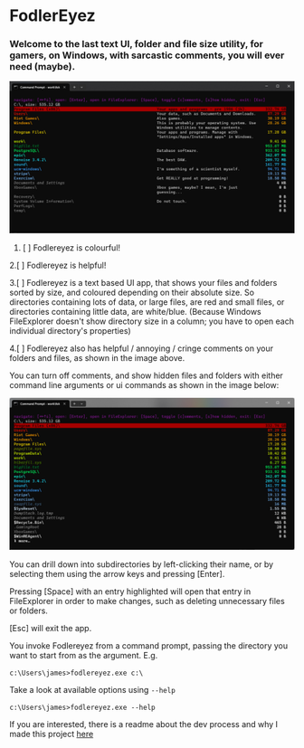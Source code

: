 # FodlerEyez

### Welcome to the last text UI, folder and file size utility, for gamers, on Windows, with sarcastic comments, you will ever need (maybe).

![](demo1.png)

1. [ ] Fodlereyez is colourful!

2.[ ] Fodlereyez is helpful!

3.[ ] Fodlereyez is a text based UI app, that shows your files and folders sorted by size, and
  coloured depending on their absolute size. So directories containing lots of data, or large
  files, are red and small files, or directories containing little data, are white/blue. (Because
  Windows FileExplorer doesn't show directory size in a column; you have to open each individual
  directory's properties)

4.[ ] Fodlereyez also has helpful / annoying / cringe comments on your folders and files, as
  shown in the
  image above.

You can turn off comments, and show hidden files and folders with either command line arguments
or ui commands as shown in the image below:

![](demo2.png)

You can drill down into subdirectories by left-clicking their name, or by selecting them using
the arrow keys and pressing [Enter].

Pressing [Space] with an entry highlighted will open that entry in FileExplorer in order to make
changes, such as deleting unnecessary files or folders.

[Esc] will exit the app.

You invoke Fodlereyez from a command prompt, passing the directory you want to start from as the
argument. E.g.

```
c:\Users\james>fodlereyez.exe c:\
```

Take a look at available options using `--help`

```
c:\Users\james>fodlereyez.exe --help
```

If you are interested, there is a readme about the dev process and why I made this project
[here](DEV_README.md)
